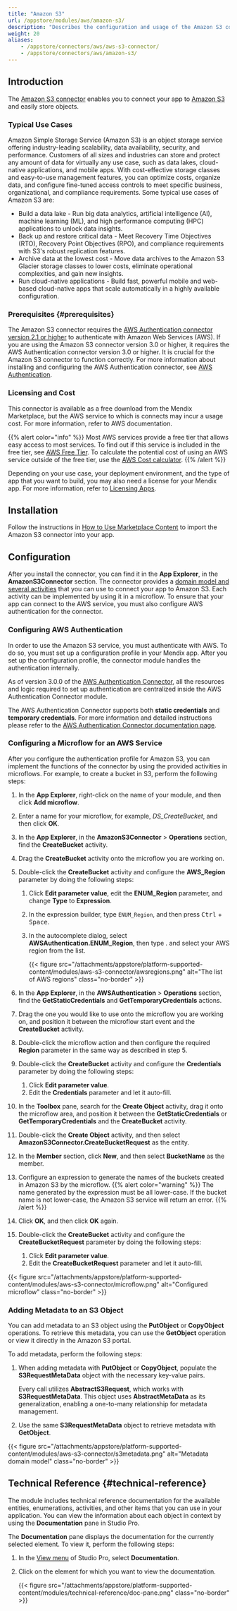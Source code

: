 ```yaml
---
title: "Amazon S3"
url: /appstore/modules/aws/amazon-s3/
description: "Describes the configuration and usage of the Amazon S3 connector from the Mendix Marketplace. Amazon Simple Storage Service (Amazon S3) is an object storage service offering industry-leading scalability, data availability, security, and performance."
weight: 20
aliases:
    - /appstore/connectors/aws/aws-s3-connector/
    - /appstore/connectors/aws/amazon-s3/
---
```


## Introduction

The [Amazon S3 connector](https://marketplace.mendix.com/link/component/120340) enables you to connect your app to [Amazon S3](https://aws.amazon.com/s3/) and easily store objects.

### Typical Use Cases

Amazon Simple Storage Service (Amazon S3) is an object storage service offering industry-leading scalability, data availability, security, and performance. Customers of all sizes and industries can store and protect any amount of data for virtually any use case, such as data lakes, cloud-native applications, and mobile apps. With cost-effective storage classes and easy-to-use management features, you can optimize costs, organize data, and configure fine-tuned access controls to meet specific business, organizational, and compliance requirements. Some typical use cases of Amazon S3 are:

* Build a data lake - Run big data analytics, artificial intelligence (AI), machine learning (ML), and high performance computing (HPC) applications to unlock data insights.
* Back up and restore critical data - Meet Recovery Time Objectives (RTO), Recovery Point Objectives (RPO), and compliance requirements with S3's robust replication features.
* Archive data at the lowest cost - Move data archives to the Amazon S3 Glacier storage classes to lower costs, eliminate operational complexities, and gain new insights.
* Run cloud-native applications - Build fast, powerful mobile and web-based cloud-native apps that scale automatically in a highly available configuration.

### Prerequisites {#prerequisites}

The Amazon S3 connector requires the [AWS Authentication connector version 2.1 or higher](https://marketplace.mendix.com/link/component/120333) to authenticate with Amazon Web Services (AWS). If you are using the Amazon S3 connector version 3.0 or higher, it requires the AWS Authentication connector version 3.0 or higher. It is crucial for the Amazon S3 connector to function correctly. For more information about installing and configuring the AWS Authentication connector, see [AWS Authentication](/appstore/modules/aws/aws-authentication/).

### Licensing and Cost

This connector is available as a free download from the Mendix Marketplace, but the AWS service to which is connects may incur a usage cost. For more information, refer to AWS documentation.

{{% alert color="info" %}}
Most AWS services provide a free tier that allows easy access to most services. To find out if this service is included in the free tier, see [AWS Free Tier](https://aws.amazon.com/free/). To calculate the potential cost of using an AWS service outside of the free tier, use the [AWS Cost calculator](https://calculator.aws/).
{{% /alert %}}

Depending on your use case, your deployment environment, and the type of app that you want to build, you may also need a license for your Mendix app. For more information, refer to [Licensing Apps](/developerportal/deploy/licensing-apps-outside-mxcloud/).

## Installation

Follow the instructions in [How to Use Marketplace Content](/appstore/use-content/) to import the Amazon S3 connector into your app.

## Configuration

After you install the connector, you can find it in the **App Explorer**, in the **AmazonS3Connector** section. The connector provides a [domain model and several activities](#technical-reference) that you can use to connect your app to Amazon S3. Each activity can be implemented by using it in a microflow. To ensure that your app can connect to the AWS service, you must also configure AWS authentication for the connector.

### Configuring AWS Authentication

In order to use the Amazon S3 service, you must authenticate with AWS. To do so, you must set up a configuration profile in your Mendix app. After you set up the configuration profile, the connector module handles the authentication internally.

As of version 3.0.0 of the [AWS Authentication Connector](https://marketplace.mendix.com/link/component/120333), all the resources and logic required to set up authentication are centralized inside the AWS Authentication Connector module. 

The AWS Authentication Connector supports both **static credentials** and **temporary credentials**. For more information and detailed instructions please refer to the [AWS Authentication Connector documentation page](/appstore/modules/aws/aws-authentication/).

### Configuring a Microflow for an AWS Service

After you configure the authentication profile for Amazon S3, you can implement the functions of the connector by using the provided activities in microflows. For example, to create a bucket in S3, perform the following steps:

1. In the **App Explorer**, right-click on the name of your module, and then click **Add microflow**.
2. Enter a name for your microflow, for example, *DS_CreateBucket*, and then click **OK**.
3. In the **App Explorer**, in the **AmazonS3Connector** > **Operations** section, find the **CreateBucket** activity.
4. Drag the **CreateBucket** activity onto the microflow you are working on.
5. Double-click the **CreateBucket** activity and configure the **AWS_Region** parameter by doing the following steps:
    1. Click **Edit parameter value**, edit the **ENUM_Region** parameter, and change **Type** to **Expression**.
    2. In the expression builder, type `ENUM_Region`, and then press <kbd>Ctrl</kbd> + <kbd>Space</kbd>.
    3. In the autocomplete dialog, select **AWSAuthentication.ENUM_Region**, then type *.* and select your AWS region from the list.

        {{< figure src="/attachments/appstore/platform-supported-content/modules/aws-s3-connector/awsregions.png" alt="The list of AWS regions" class="no-border" >}}
    
6. In the **App Explorer**, in the **AWSAuthentication** > **Operations** section, find the **GetStaticCredentials** and **GetTemporaryCredentials** actions.
7. Drag the one you would like to use onto the microflow you are working on, and position it between the microflow start event and the **CreateBucket** activity.
8. Double-click the microflow action and then configure the required **Region** parameter in the same way as described in step 5.
9. Double-click the **CreateBucket** activity and configure the **Credentials** parameter by doing the following steps:
    1. Click **Edit parameter value**.
    2. Edit the **Credentials** parameter and let it auto-fill.
10. In the **Toolbox** pane, search for the **Create Object** activity, drag it onto the microflow area, and position it between the **GetStaticCredentials** or **GetTemporaryCredentials** and the **CreateBucket** activity.
11. Double-click the **Create Object** activity, and then select **AmazonS3Connector.CreateBucketRequest** as the entity.
12. In the **Member** section, click **New**, and then select **BucketName** as the member.
13. Configure an expression to generate the names of the buckets created in Amazon S3 by the microflow.
{{% alert color="warning" %}}
The name generated by the expression must be all lower-case. If the bucket name is not lower-case, the Amazon S3 service will return an error.
{{% /alert %}}

14. Click **OK**, and then click **OK** again.
15. Double-click the **CreateBucket** activity and configure the **CreateBucketRequest** parameter by doing the following steps:
    1. Click **Edit parameter value**.
    2. Edit the **CreateBucketRequest** parameter and let it auto-fill.

 {{< figure src="/attachments/appstore/platform-supported-content/modules/aws-s3-connector/microflow.png" alt="Configured microflow" class="no-border" >}}

### Adding Metadata to an S3 Object

You can add metadata to an S3 object using the **PutObject** or **CopyObject** operations. To retrieve this metadata, you can use the **GetObject** operation or view it directly in the Amazon S3 portal.

To add metadata, perform the following steps:

1. When adding metadata with **PutObject** or **CopyObject**, populate the **S3RequestMetaData** object with the necessary key-value pairs.

    Every call utilizes **AbstractS3Request**, which works with **S3RequestMetaData**. This object uses **AbstractMetaData** as its generalization, enabling a one-to-many relationship for metadata management.

2. Use the same **S3RequestMetaData** object to retrieve metadata with **GetObject**.

{{< figure src="/attachments/appstore/platform-supported-content/modules/aws-s3-connector/s3metadata.png" alt="Metadata domain model" class="no-border" >}}
 
## Technical Reference {#technical-reference}

The module includes technical reference documentation for the available entities, enumerations, activities, and other items that you can use in your application. You can view the information about each object in context by using the **Documentation** pane in Studio Pro.

The **Documentation** pane displays the documentation for the currently selected element. To view it, perform the following steps:

1. In the [View menu](/refguide/view-menu/) of Studio Pro, select **Documentation**.
2. Click on the element for which you want to view the documentation.

    {{< figure src="/attachments/appstore/platform-supported-content/modules/technical-reference/doc-pane.png" class="no-border" >}}
